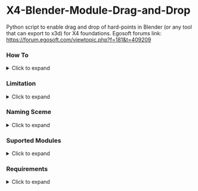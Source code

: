 # X4-Blender-Module-Drag-and-Drop

Python script to enable drag and drop of hard-points in Blender (or any tool that can export to x3d) for X4 foundations.
Egosoft forums link: https://forum.egosoft.com/viewtopic.php?f=181&t=409209
### How To
<details>
  <summary>Click to expand</summary>
  
  - Convert your XML to DAE (https://forum.egosoft.com/viewtopic.php?f=181&t=404786#p4769763)
  - Open your model in blender and start putting down your "hard-points" the script can mirror (will be querried when script is run) for you so you only need to do one side.
  - Rename hard-points according to the naming scheme so the script can recognize what you are putting down.
  - Select all to be exported hard-points (you do not want to select the ship here) and select export to X3D.
  - In the export settings make sure have, y-forward, z-up and only "selection only" selected. If you are not using blender the axis might be different you will need to experiment to find out.
  - Run either gui.py or main.exe an interface will open.
  - Select your input files and set their options as you like (mirror/inject)
  - Press start.
  - If you are injecting you will be asked for each file into what file you want to inject. Injected xml code will be injected afther the last <connection></connection> elelment in the selected file.
  - If you are just outputting there will be %input%_output.xml files in the scipt root directory. Copy the content of this file over between <connections></connections> 
  
  </details>

### Limitation
<details>
  <summary>Click to expand</summary>
  
#### Engines:
  - Engines can only face backwards.
  - You can only ever have one engine size on each ship, aka no mixing of L and XL engines.
  - Engines behave weirdly when not in one group together
 
#### Shields:

  - When in a group will only shield comonents in group and not the ship as a whole.
  - When not in a group will shield ship.
  
  </details>
  
### Naming Sceme
<details>
  <summary>Click to expand</summary>
  
```
_ is used as separator do not use this outside of as stated below.
Refrain from using sepcial characters like (@!#$%^&*.,) '-' is allowed.

groupname_type_nr-in-group

groupname			Name of the group, optional.
type				Type of the component (see component list)
nr					Nr. of component in group.

options:
include 'left' or 'right' in your group name if you want the group to be mirrored.

Examples:
left-top-bat-1_lturret_2
let-nogroup_lshield_1
funcannongroup-1_mturret_666
```
</details>

### Suported Modules
<details>
  <summary>Click to expand</summary>
  
```
Supported modules (m indicates missile capable turret)
lturret
lmturret	
mturret
mmturret
sturret
ssturret
xlshield
lshield
mshield
sshield
xlengine
lengine
mengine
sengine
counter (countermeasures)
```
</details>

### Requirements
<details>
  <summary>Click to expand</summary>
  For exe users, none
  For python users
  
    - Python 3.7 https://www.python.org/
    - pyquaternion http://kieranwynn.github.io/pyquaternion/
    
</details>
